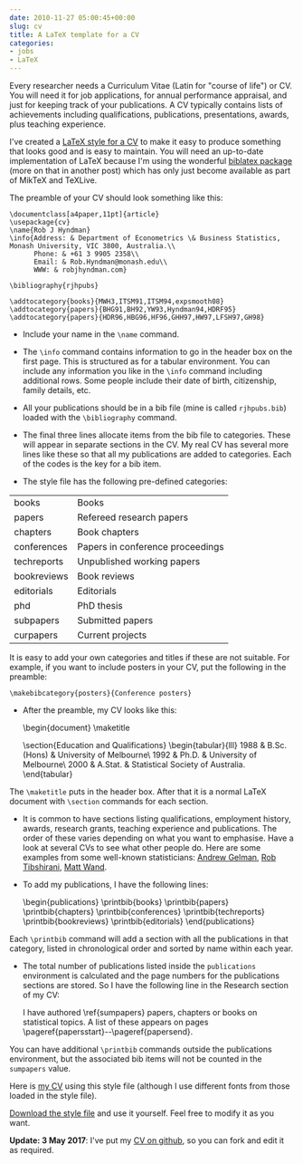 ```yaml
---
date: 2010-11-27 05:00:45+00:00
slug: cv
title: A LaTeX template for a CV
categories:
- jobs
- LaTeX
---
```


Every researcher needs a Curriculum Vitae (Latin for "course of life") or CV. You will need it for job applications, for annual performance appraisal, and just for keeping track of your publications. A CV typically contains lists of achievements including qualifications, publications, presentations, awards, plus teaching experience.

I've created a [LaTeX style for a CV](/research/cv.sty) to make it easy to produce something that looks good and is easy to maintain. You will need an up-to-date implementation of LaTeX because I'm using the wonderful [biblatex package](http://www.ctan.org/tex-archive/macros/latex/contrib/biblatex/) (more on that in another post) which has only just become available as part of MikTeX and TeXLive.

The preamble of your CV should look something like this:

    \documentclass[a4paper,11pt]{article}
    \usepackage{cv}
    \name{Rob J Hyndman}
    \info{Address: & Department of Econometrics \& Business Statistics, Monash University, VIC 3800, Australia.\\
          Phone: & +61 3 9905 2358\\
          Email: & Rob.Hyndman@monash.edu\\
          WWW: & robjhyndman.com}

    \bibliography{rjhpubs}

    \addtocategory{books}{MWH3,ITSM91,ITSM94,expsmooth08}
    \addtocategory{papers}{BHG91,BH92,YW93,Hyndman94,HDRF95}
    \addtocategory{papers}{HDR96,HBG96,HF96,GHH97,HW97,LFSH97,GH98}



  * Include your name in the `\name` command.

  * The `\info` command contains information to go in the header box on the first page. This is structured as for a tabular environment. You can include any information you like in the `\info` command including additional rows. Some people include their date of birth, citizenship, family details, etc.

  * All your publications should be in a bib file (mine is called `rjhpubs.bib`) loaded with the `\bibliography` command.

  * The final three lines allocate items from the bib file to categories. These will appear in separate sections in the CV. My real CV has several more lines like these so that all my publications are added to categories. Each of the codes is the key for a bib item.

  * The style file has the following pre-defined categories:
<table >
<tbody >
<tr >

<td >books
</td>

<td >Books
</td>
</tr>
<tr >

<td >papers
</td>

<td >Refereed research papers
</td>
</tr>
<tr >

<td >chapters
</td>

<td >Book chapters
</td>
</tr>
<tr >

<td >conferences
</td>

<td >Papers in conference proceedings
</td>
</tr>
<tr >

<td >techreports
</td>

<td >Unpublished working papers
</td>
</tr>
<tr >

<td >bookreviews
</td>

<td >Book reviews
</td>
</tr>
<tr >

<td >editorials
</td>

<td >Editorials
</td>
</tr>
<tr >

<td >phd
</td>

<td >PhD thesis
</td>
</tr>
<tr >

<td >subpapers
</td>

<td >Submitted papers
</td>
</tr>
<tr >

<td >curpapers
</td>

<td >Current projects
</td>
</tr>
</tbody>
</table>
It is easy to add your own categories and titles if these are not suitable. For example, if you want to include posters in your CV, put the following in the preamble:

    \makebibcategory{posters}{Conference posters}


  * After the preamble, my CV looks like this:

    \begin{document}
    \maketitle

    \section{Education and Qualifications}
    \begin{tabular}{lll}
    1988 & B.Sc.(Hons) & University of Melbourne\\
    1992 & Ph.D. & University of Melbourne\\
    2000 & A.Stat. & Statistical Society of Australia.
    \end{tabular}

The `\maketitle` puts in the header box. After that it is a normal LaTeX document with `\section` commands for each section.

  * It is common to have sections listing qualifications, employment history, awards, research grants, teaching experience and publications. The order of these varies depending on what you want to emphasise. Have a look at several CVs to see what other people do. Here are some examples from some well-known statisticians: [Andrew Gelman](http://www.stat.columbia.edu/~gelman/vitae.pdf), [Rob Tibshirani](http://www-stat.stanford.edu/~tibs/cv.pdf), [Matt Wand](http://matt-wand.utsacademics.info/webmiscl/WandCV.pdf).

  * To add my publications, I have the following lines:

    \begin{publications}
    \printbib{books}
    \printbib{papers}
    \printbib{chapters}
    \printbib{conferences}
    \printbib{techreports}
    \printbib{bookreviews}
    \printbib{editorials}
    \end{publications}

Each `\printbib` command will add a section with all the publications in that category, listed in chronological order and sorted by name within each year.

  * The total number of publications listed inside the `publications` environment is calculated and the page numbers for the publications sections are stored. So I have the following line in the Research section of my CV:

    I have authored \ref{sumpapers} papers, chapters or books on statistical topics. A list of these appears on pages \pageref{papersstart}--\pageref{papersend}.

You can have additional `\printbib` commands outside the publications environment, but the associated bib items will not be counted in the `sumpapers` value.

Here is [my CV](https://github.com/robjhyndman/CV/raw/master/RobHyndmanCV.pdf) using this style file (although I use different fonts from those loaded in the style file).

[Download the style file](/research/cv.sty) and use it yourself. Feel free to modify it as you want.

**Update: 3 May 2017**: I've put my [CV on github](https://github.com/robjhyndman/CV), so you can fork and edit it as required.
